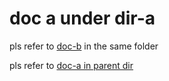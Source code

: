 # doc a under dir-a


pls refer to [doc-b](doc-b.md) in the same folder

pls refer to [doc-a in parent dir](../doc-a.md)
